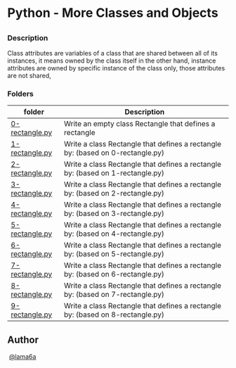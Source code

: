 # Python - More Classes and Objects

## 

### Description

Class attributes are variables of a class that are shared between all of its instances, it means owned by the class itself in the other hand, instance attributes are owned by specific instance of the class only, those attributes are not shared,

### Folders

| folder | Description |
| ------ | ------ |
| [0-rectangle.py](0-rectangle.py) |  Write an empty class Rectangle that defines a rectangle |
| [1-rectangle.py](1-rectangle.py) | Write a class Rectangle that defines a rectangle by: (based on 0-rectangle.py)  |
| [2-rectangle.py](2-rectangle.py) | Write a class Rectangle that defines a rectangle by: (based on 1-rectangle.py)  |
| [3-rectangle.py](3-rectangle.py) | Write a class Rectangle that defines a rectangle by: (based on 2-rectangle.py)  |
| [4-rectangle.py](4-rectangle.py) | Write a class Rectangle that defines a rectangle by: (based on 3-rectangle.py)  |
| [5-rectangle.py](5-rectangle.py) | Write a class Rectangle that defines a rectangle by: (based on 4-rectangle.py)  |
| [6-rectangle.py](6-rectangle.py) | Write a class Rectangle that defines a rectangle by: (based on 5-rectangle.py)  |
| [7-rectangle.py](7-rectangle.py) | Write a class Rectangle that defines a rectangle by: (based on 6-rectangle.py)  |
| [8-rectangle.py](8-rectangle.py) | Write a class Rectangle that defines a rectangle by: (based on 7-rectangle.py)|
| [9-rectangle.py](9-rectangle.py) | Write a class Rectangle that defines a rectangle by: (based on 8-rectangle.py)  |


## Author
​
[@lama6a](@lama6a)

